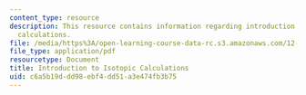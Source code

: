 ```yaml
---
content_type: resource
description: This resource contains information regarding introduction to isotopic
  calculations.
file: /media/https%3A/open-learning-course-data-rc.s3.amazonaws.com/12-744-marine-isotope-chemistry-fall-2012/c6a5b19ddd98ebf4dd51a3e474fb3b75_MIT12_744F12_rdHayes2004.pdf
file_type: application/pdf
resourcetype: Document
title: Introduction to Isotopic Calculations
uid: c6a5b19d-dd98-ebf4-dd51-a3e474fb3b75
---
```

